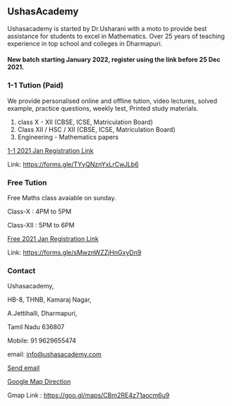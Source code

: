 ## UshasAcademy
Ushasacademy is started by Dr.Usharani with a moto to provide best assistance for students to excel in Mathematics. Over 25 years of teaching experience in top school and colleges in Dharmapuri. 




#### New batch starting January 2022, register using the link before 25 Dec 2021.



### 1-1 Tution (Paid) 
We provide personalised online and offline tution, video lectures, solved example, practice questions, weekly test, Printed study materials.

1) class X - XII  (CBSE, ICSE, Matriculation Board) <br>
2) Class XII / HSC / XII  (CBSE, ICSE, Matriculation Board)  <br>
3) Engineering - Mathematics papers <br>


<a href="https://forms.gle/TYyQNznYxLrCwJLb6" target="_blank"> 1-1 2021 Jan Registration Link </a> 

Link: <a>  https://forms.gle/TYyQNznYxLrCwJLb6

### Free Tution 

Free Maths class avaiable on sunday.
  
Class-X : 4PM to 5PM 
  
Class-XII : 5PM to 6PM 


<a href="https://forms.gle/sMwznWZZjHnGxyDn9" target="_blank"> Free 2021 Jan Registration Link </a> 
 
Link: <a>  https://forms.gle/sMwznWZZjHnGxyDn9

### Contact

Ushasacademy, <br>

HB-8, THNB, Kamaraj Nagar, <br>

 A.Jettihalli, Dharmapuri, <br>

 Tamil Nadu 636807 <br>

Mobile: 91 9629655474 <br>
 
email: <a>  info@ushasacademy.com <br>
  
<p><a href="mailto:info@ushasacademy.com">Send email</a></p>
  
 <a href="https://goo.gl/maps/CBm2RE4z71aocm6u9" target="_blank"> Google Map Direction </a> 
  
  Gmap Link :  <a>  https://goo.gl/maps/CBm2RE4z71aocm6u9



